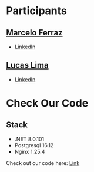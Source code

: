 # Participants

## [Marcelo Ferraz](https://github.com/MarceloCFerraz)

-   [LinkedIn](https://www.linkedin.com/in/marcelocferrazpnz)

## [Lucas Lima](https://github.com/lucaslimadevs)

-   [LinkedIn](https://www.linkedin.com/in/lucas-santos-gon%C3%A7alves-lima-a05a95203)

# Check Our Code

## Stack

-   .NET 8.0.101
-   Postgresql 16.12
-   Nginx 1.25.4

Check out our code here: [Link](https://github.com/MarceloCFerraz/Rinha2024Q1-Marcelo-Lucas-Dotnet)
